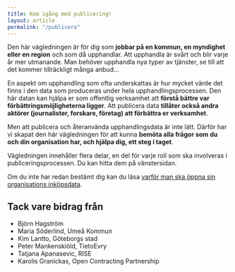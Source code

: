 ```yaml
---
title: Kom igång med publicering!
layout: article
permalink: "/publicera"
---
```


Den här vägledningen är för dig som **jobbar på en kommun, en myndighet eller en region** och som då upphandlar. Att upphandla är svårt och blir varje år mer utmanande. Man behöver upphandla nya typer av tjänster, se till att det kommer tillräckligt många anbud...

En aspekt om upphandling som ofta underskattas är hur mycket värde det finns i den data som produceras under hela upphandlingsprocessen. Den här datan kan hjälpa er som offentlig verksamhet att **förstå bättre var förbättringsmöjligheterna ligger**. Att publicera data **tillåter också andra aktörer (journalister, forskare, företag) att förbättra er verksamhet**.

Men att publicera och återanvända upphandlingsdata är inte lätt. Därför har vi skapat den här vägledningen för att kunna **bemöta alla frågor som du och din organisation har, och hjälpa dig, ett steg i taget**.

Vägledningen innehåller flera delar, en del för varje roll som ska involveras i publiceringsprocessen. Du kan hitta dem på vänstersidan.

Om du inte har redan bestämt dig kan du läsa [varför man ska öppna sin organisations inköpsdata](/publicera/for-beslutfattare#varför-ska-man-öppna-inköpsdata).

## Tack vare bidrag från

- Björn Hagström
- Maria Söderlind, Umeå Kommun
- Kim Lantto, Göteborgs stad
- Peter Mankenskiöld, TietoEvry
- Tatjana Apanasevic, RISE
- Karolis Granickas, Open Contracting Partnership

